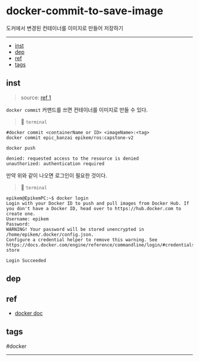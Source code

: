 # docker-commit-to-save-image

도커에서 변경된 컨테이너를 이미지로 만들어 저장하기

--------------------------

- [inst](#inst)
- [dep](#dep)
- [ref](#ref)
- [tags](#tags)

## inst
> source: [ref 1](#ref)


`docker commit` 커맨드를 쓰면 컨테이너를 이미지로 만들 수 있다.

> 📂 `terminal`
```shell
#docker commit <containerName or ID> <imageName>:<tag>
docker commit epic_banzai epikem/ros:capstone-v2

docker push

denied: requested access to the resource is denied
unauthorized: authentication required
```

만약 위와 같이 나오면 로그인이 필요한 것이다.

> 📂 `terminal`
```shell
epikem@EpikemPC:~$ docker login
Login with your Docker ID to push and pull images from Docker Hub. If you don't have a Docker ID, head over to https://hub.docker.com to create one.
Username: epikem
Password:
WARNING! Your password will be stored unencrypted in /home/epikem/.docker/config.json.
Configure a credential helper to remove this warning. See
https://docs.docker.com/engine/reference/commandline/login/#credentials-store

Login Succeeded
```


## dep

## ref
  - [docker doc](https://docs.docker.com/engine/reference/commandline/commit)

## tags
  #docker



--------------------------

 
